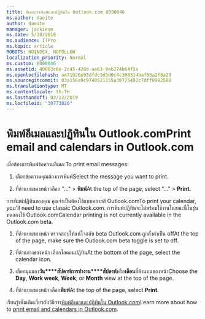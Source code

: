 ```yaml
---
title: อีเมลการพิมพ์และปฏิทินใน Outlook.com 8000046
ms.author: daeite
author: daeite
manager: jackiesm
ms.date: 5/30/2018
ms.audience: ITPro
ms.topic: article
ROBOTS: NOINDEX, NOFOLLOW
localization_priority: Normal
ms.custom: 8000046
ms.assetid: 40063c6e-2c45-420d-ae63-9eb274b64f5e
ms.openlocfilehash: ae71926e93dfdc3d3d0c4c308314baf83a2f8a20
ms.sourcegitcommit: 03a156a9c9740521155a30775492c7dff0982588
ms.translationtype: MT
ms.contentlocale: th-TH
ms.lasthandoff: 03/22/2019
ms.locfileid: "30773020"
---
```

# <a name="print-email-and-calendars-in-outlookcom"></a><span data-ttu-id="e8245-102">พิมพ์อีเมลและปฏิทินใน Outlook.com</span><span class="sxs-lookup"><span data-stu-id="e8245-102">Print email and calendars in Outlook.com</span></span>

<span data-ttu-id="e8245-103">เมื่อต้องการพิมพ์ข้อความอีเมล:</span><span class="sxs-lookup"><span data-stu-id="e8245-103">To print email messages:</span></span>
  
1. <span data-ttu-id="e8245-104">เลือกข้อความคุณต้องการพิมพ์</span><span class="sxs-lookup"><span data-stu-id="e8245-104">Select the message you want to print.</span></span>
    
2. <span data-ttu-id="e8245-105">ที่ด้านบนของหน้า เลือก "..." \> **พิมพ์**</span><span class="sxs-lookup"><span data-stu-id="e8245-105">At the top of the page, select "..." \> **Print**.</span></span> 
    
<span data-ttu-id="e8245-106">การพิมพ์ปฏิทินของคุณ คุณจำเป็นต้องใช้แบบคลาสสิ Outlook.com</span><span class="sxs-lookup"><span data-stu-id="e8245-106">To print your calendar, you'll need to use classic Outlook.com.</span></span> <span data-ttu-id="e8245-107">การพิมพ์ปฏิทินจะไม่พร้อมใช้งานในขณะนี้ในรุ่นทดลองใช้ Outlook.com</span><span class="sxs-lookup"><span data-stu-id="e8245-107">Calendar printing is not currently available in the Outlook.com beta.</span></span>
  
1. <span data-ttu-id="e8245-108">ที่ด้านบนของหน้า ตรวจสอบให้แน่ใจสลับ beta Outlook.com ถูกตั้งค่าเป็น off</span><span class="sxs-lookup"><span data-stu-id="e8245-108">At the top of the page, make sure the Outlook.com beta toggle is set to off.</span></span>
    
2. <span data-ttu-id="e8245-109">ที่ด้านล่างของหน้า เลือกไอคอนปฏิทิน</span><span class="sxs-lookup"><span data-stu-id="e8245-109">At the bottom of the page, select the calendar icon.</span></span>
    
3. <span data-ttu-id="e8245-110">เลือกมุมมอง**วัน\*\*\*\*สัปดาห์การทำงาน\*\*\*\*สัปดาห์**หรือ**เดือน**ที่ด้านบนของหน้า</span><span class="sxs-lookup"><span data-stu-id="e8245-110">Choose the **Day**, **Work week**, **Week**, or **Month** view at the top of the page.</span></span> 
    
4. <span data-ttu-id="e8245-111">ที่ด้านบนของหน้า เลือก**พิมพ์**</span><span class="sxs-lookup"><span data-stu-id="e8245-111">At the top of the page, select **Print**.</span></span> 
    
<span data-ttu-id="e8245-112">เรียนรู้เพิ่มเติมเกี่ยวกับวิธีการ[พิมพ์อีเมลและปฏิทินใน Outlook.com](https://go.microsoft.com/fwlink/p/?linkid=2001208&amp;clcid=0x409)</span><span class="sxs-lookup"><span data-stu-id="e8245-112">Learn more about how to [print email and calendars in Outlook.com](https://go.microsoft.com/fwlink/p/?linkid=2001208&amp;clcid=0x409).</span></span>
  

